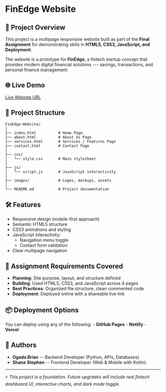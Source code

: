 # FinEdge Website

## 🚀 Project Overview

This project is a multipage responsive website built as part of the
**Final Assignment** for demonstrating skills in **HTML5, CSS3,
JavaScript, and Deployment**.

The website is a prototype for **FinEdge**, a fintech startup concept
that provides modern digital financial solutions --- savings,
transactions, and personal finance management.

## 🌐 Live Demo

[Live Website URL](https://your-live-demo-link.com)

## 📂 Project Structure

    FinEdge-Website/
    │
    ├── index.html          # Home Page
    ├── about.html          # About Us Page
    ├── services.html       # Services / Features Page
    ├── contact.html        # Contact Page
    │
    ├── css/
    │   └── style.css       # Main stylesheet
    │
    ├── js/
    │   └── script.js       # JavaScript interactivity
    │
    ├── images/             # Logos, mockups, assets
    │
    └── README.md           # Project documentation

## 🛠️ Features

-   Responsive design (mobile-first approach)
-   Semantic HTML5 structure
-   CSS3 animations and styling
-   JavaScript interactivity:
    -   Navigation menu toggle
    -   Contact form validation
-   Clear multipage navigation

## 🎯 Assignment Requirements Covered

-   **Planning**: Site purpose, layout, and structure defined
-   **Building**: Used HTML5, CSS3, and JavaScript across 4 pages
-   **Best Practices**: Organized file structure, clean commented code
-   **Deployment**: Deployed online with a shareable live link

## 📦 Deployment Options

You can deploy using any of the following: - **GitHub Pages** -
**Netlify** - **Vercel**

## 👥 Authors

-   **Ogada Brian** -- Backend Developer (Python, APIs, Databases)
-   **Shane Stephen** -- Frontend Developer (Web & Mobile with
    Kotlin)

------------------------------------------------------------------------

⚡ *This project is a foundation. Future upgrades will include real
fintech dashboard UI, interactive charts, and dark mode toggle.*
